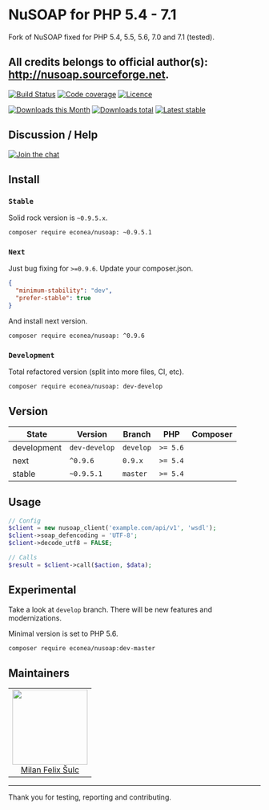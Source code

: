 # NuSOAP for PHP 5.4 - 7.1

Fork of NuSOAP fixed for PHP 5.4, 5.5, 5.6, 7.0 and 7.1 (tested).

All credits belongs to official author(s): http://nusoap.sourceforge.net.
----


[![Build Status](https://img.shields.io/travis/econea/nusoap.svg?style=flat-square)](https://travis-ci.org/econea/nusoap)
[![Code coverage](https://img.shields.io/coveralls/econea/nusoap.svg?style=flat-square)](https://coveralls.io/r/econea/nusoap)
[![Licence](https://img.shields.io/packagist/l/econea/nusoap.svg?style=flat-square)](https://packagist.org/packages/econea/nusoap)

[![Downloads this Month](https://img.shields.io/packagist/dm/econea/nusoap.svg?style=flat-square)](https://packagist.org/packages/econea/nusoap)
[![Downloads total](https://img.shields.io/packagist/dt/econea/nusoap.svg?style=flat-square)](https://packagist.org/packages/econea/nusoap)
[![Latest stable](https://img.shields.io/packagist/v/econea/nusoap.svg?style=flat-square)](https://packagist.org/packages/econea/nusoap)

## Discussion / Help

[![Join the chat](https://img.shields.io/gitter/room/econea/econea.svg?style=flat-square)](http://bit.ly/ecogitter)

## Install

### `Stable`

Solid rock version is `~0.9.5.x`.

```sh
composer require econea/nusoap: ~0.9.5.1
```

### `Next`

Just bug fixing for `>=0.9.6`. Update your composer.json.

```json
{
  "minimum-stability": "dev",
  "prefer-stable": true
}
```

And install next version.

```sh
composer require econea/nusoap: ^0.9.6
```

### `Development`

Total refactored version (split into more files, CI, etc).

```sh
composer require econea/nusoap: dev-develop
```

## Version

| State       | Version       | Branch    | PHP      | Composer                                        |
|-------------|---------------|-----------|----------|-------------------------------------------------|
| development | `dev-develop` | `develop` | `>= 5.6` |                                                 |
| next        | `^0.9.6`      | `0.9.x`   | `>= 5.4` |                                                 |
| stable      | `~0.9.5.1`    | `master`  | `>= 5.4` |                                                 |

## Usage

```php
// Config
$client = new nusoap_client('example.com/api/v1', 'wsdl');
$client->soap_defencoding = 'UTF-8';
$client->decode_utf8 = FALSE;

// Calls
$result = $client->call($action, $data);
```

## Experimental

Take a look at `develop` branch. There will be new features and modernizations.

Minimal version is set to PHP 5.6.

```sh
composer require econea/nusoap:dev-master
```

## Maintainers

<table>
  <tbody>
    <tr>
      <td align="center">
        <a href="https://github.com/f3l1x">
            <img width="150" height="150" src="https://avatars2.githubusercontent.com/u/538058?v=3&s=150">
        </a>
        </br>
        <a href="https://github.com/f3l1x">Milan Felix Šulc</a>
      </td>
    </tr>
  <tbody>
</table>

-----

Thank you for testing, reporting and contributing.
